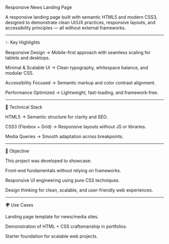 Responsive News Landing Page

A responsive landing page built with semantic HTML5 and modern CSS3, designed to demonstrate clean UI/UX practices, responsive layouts, and accessibility principles — all without external frameworks.

---

✨ Key Highlights

Responsive Design → Mobile-first approach with seamless scaling for tablets and desktops.

Minimal & Scalable UI → Clean typography, whitespace balance, and modular CSS.

Accessibility Focused → Semantic markup and color contrast alignment.

Performance Optimized → Lightweight, fast-loading, and framework-free.

---

📐 Technical Stack

HTML5 → Semantic structure for clarity and SEO.

CSS3 (Flexbox + Grid) → Responsive layouts without JS or libraries.

Media Queries → Smooth adaptation across breakpoints.

---

🎯 Objective

This project was developed to showcase:

Front-end fundamentals without relying on frameworks.

Responsive UI engineering using pure CSS techniques.

Design thinking for clean, scalable, and user-friendly web experiences.

---

🌍 Use Cases

Landing page template for news/media sites.

Demonstration of HTML + CSS craftsmanship in portfolios.

Starter foundation for scalable web projects.








